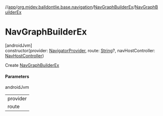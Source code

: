 //[app](../../../index.md)/[org.mjdev.balldontlie.base.navigation](../index.md)/[NavGraphBuilderEx](index.md)/[NavGraphBuilderEx](-nav-graph-builder-ex.md)

# NavGraphBuilderEx

[androidJvm]\
constructor(provider: [NavigatorProvider](https://developer.android.com/reference/kotlin/androidx/navigation/NavigatorProvider.html), route: [String](https://kotlinlang.org/api/latest/jvm/stdlib/kotlin/-string/index.html)?, navHostController: [NavHostController](https://developer.android.com/reference/kotlin/androidx/navigation/NavHostController.html))

Create [NavGraphBuilderEx](index.md)

#### Parameters

androidJvm

| |
|---|
| provider |
| route |
